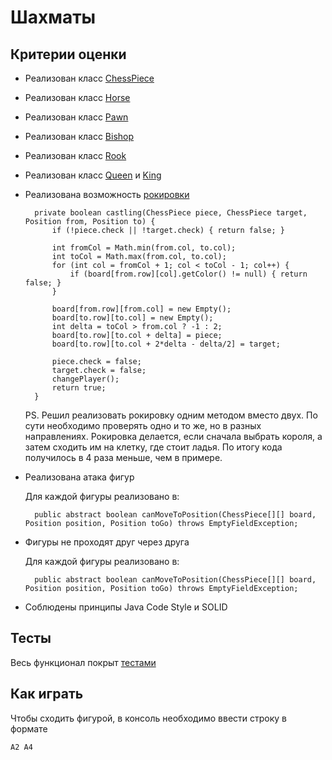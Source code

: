 # Шахматы 

## Критерии оценки

- Реализован класс [ChessPiece](./src/Piece/ChessPiece.java)
- Реализован класс [Horse](./src/Piece/Horse.java)
- Реализован класс [Pawn](./src/Piece/Pawn.java)
- Реализован класс [Bishop](./src/Piece/Bishop.java)
- Реализован класс [Rook](./src/Piece/Rook.java)
- Реализован класс [Queen](./src/Piece/Queen.java) и [King](./src/Piece/King.java)
- Реализована возможность [рокировки](./src/ChessBoard.java)
  ```
    private boolean castling(ChessPiece piece, ChessPiece target, Position from, Position to) {
        if (!piece.check || !target.check) { return false; }

        int fromCol = Math.min(from.col, to.col);
        int toCol = Math.max(from.col, to.col);
        for (int col = fromCol + 1; col < toCol - 1; col++) {
            if (board[from.row][col].getColor() != null) { return false; }
        }

        board[from.row][from.col] = new Empty();
        board[to.row][to.col] = new Empty();
        int delta = toCol > from.col ? -1 : 2;
        board[to.row][to.col + delta] = piece;
        board[to.row][to.col + 2*delta - delta/2] = target;

        piece.check = false;
        target.check = false;
        changePlayer();
        return true;
    }
  ```
  PS. Решил реализовать рокировку одним методом вместо двух. По сути необходимо проверять одно и то же, но 
  в разных направлениях. Рокировка делается, если сначала выбрать короля, 
  а затем сходить им на клетку, где стоит ладья.
  По итогу кода получилось в 4 раза меньше, чем в примере.
  
  
- Реализована атака фигур

  Для каждой фигуры реализовано в:
  ```
    public abstract boolean canMoveToPosition(ChessPiece[][] board, Position position, Position toGo) throws EmptyFieldException;
  ```
- Фигуры не проходят друг через друга

  Для каждой фигуры реализовано в:
  ```
    public abstract boolean canMoveToPosition(ChessPiece[][] board, Position position, Position toGo) throws EmptyFieldException;
  ```
- Соблюдены принципы Java Code Style и SOLID

## Тесты
Весь функционал покрыт [тестами](./src/GameTest.java)

## Как играть
Чтобы сходить фигурой, в консоль необходимо ввести строку в формате
```
A2 A4
```